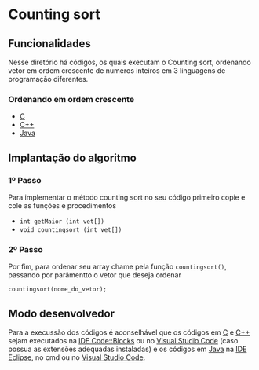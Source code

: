 # Counting sort
<!-- 
## Funcionamento
-->

## Funcionalidades
Nesse diretório há códigos, os quais executam o Counting sort, ordenando vetor em ordem crescente de numeros inteiros em 3 linguagens de programação diferentes.

### Ordenando em ordem crescente
- [C](counting.c)
- [C++](counting.cpp)
- [Java](counting.java)

## Implantação do algoritmo

### 1º Passo

Para implementar o método counting sort no seu código primeiro copie e cole as funções e procedimentos

- `int getMaior (int vet[])`
- `void countingsort (int vet[])`

### 2º Passo

Por fim, para ordenar seu array chame pela função `countingsort()`, passando por parâmentto o vetor que deseja ordenar

``` 
countingsort(nome_do_vetor); 
```

## Modo desenvolvedor
Para a execussão dos códigos é aconselhável que os códigos em [C](counting.c) e [C++](counting.cpp) sejam executados na [IDE Code::Blocks](https://www.codeblocks.org/) ou no [Visual Studio Code](https://code.visualstudio.com/) (caso possua as extensões adequadas instaladas) e os códigos em [Java](counting.java) na [IDE Eclipse](https://www.eclipse.org/), no cmd ou no [Visual Studio Code](https://code.visualstudio.com/).
